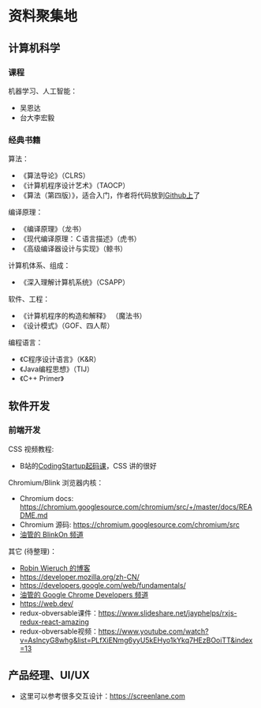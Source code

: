 # 资料聚集地

## 计算机科学
### 课程
机器学习、人工智能：
- 吴恩达
- 台大李宏毅

### 经典书籍
算法：
- 《算法导论》（CLRS）
- 《计算机程序设计艺术》（TAOCP）
- 《算法（第四版）》，适合入门，作者将代码放到[Github上](https://github.com/kevin-wayne/algs4)了

编译原理：
- 《编译原理》（龙书）
- 《现代编译原理：Ｃ语言描述》（虎书）
- 《高级编译器设计与实现》（鲸书）

计算机体系、组成：
- 《深入理解计算机系统》（CSAPP）

软件、工程：
- 《计算机程序的构造和解释》 （魔法书）
- 《设计模式》（GOF、四人帮）

编程语言：
- 《C程序设计语言》（K&R）
- 《Java编程思想》（TIJ）
- 《C++ Primer》

## 软件开发

### 前端开发
CSS 视频教程:
- B站的[CodingStartup起码课](https://space.bilibili.com/451368848/)，CSS 讲的很好

Chromium/Blink 浏览器内核：
- Chromium docs: https://chromium.googlesource.com/chromium/src/+/master/docs/README.md
- Chromium 源码: https://chromium.googlesource.com/chromium/src
- [油管的 BlinkOn 频道](https://www.youtube.com/channel/UCIfQb9u7ALnOE4ZmexRecDg)

其它 (待整理)：
- [Robin Wieruch 的博客](https://www.robinwieruch.de/)
- https://developer.mozilla.org/zh-CN/
- https://developers.google.com/web/fundamentals/
- [油管的 Google Chrome Developers 频道](https://www.youtube.com/channel/UCnUYZLuoy1rq1aVMwx4aTzw)
- https://web.dev/
- redux-obversable课件：https://www.slideshare.net/jayphelps/rxjs-redux-react-amazing
- redux-obversable视频：https://www.youtube.com/watch?v=AslncyG8whg&list=PLfXiENmg6yyU5kEHyo1kYkq7HEzBOoiTT&index=13

## 产品经理、UI/UX

- 这里可以参考很多交互设计：https://screenlane.com

